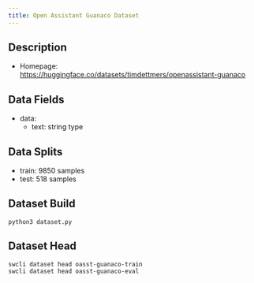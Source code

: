 ```yaml
---
title: Open Assistant Guanaco Dataset
---
```


## Description

- Homepage: https://huggingface.co/datasets/timdettmers/openassistant-guanaco

## Data Fields

- data:
  - text: string type

## Data Splits

- train: 9850 samples
- test: 518 samples

## Dataset Build

```shell
python3 dataset.py
```

## Dataset Head

```shell
swcli dataset head oasst-guanaco-train
swcli dataset head oasst-guanaco-eval
```
